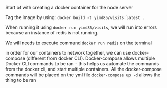 Start of with creating a docker container for the node server

Tag the image by using:  ```docker build -t yimd85/visits:latest .```

When running it using ```docker run yimd85/visits```, 
we will run into errors because an instance of redis is not running.

We will needs to execute command ```docker run redis``` on the terminal

in order for our containers to network together, we can use docker-compose (different from docker CLI). Docker-compose allows multiple Docker CLI commands to be ran - this helps us automate the commands from the docker cli, and start multiple containers.
All the docker-compose commands will be placed on the yml file ```docker-compose up -d``` allows the thing to be ran